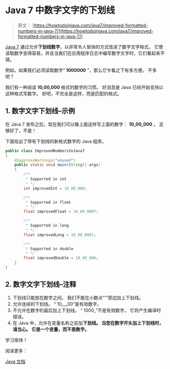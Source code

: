 # Java 7 中数字文字的下划线

> 原文： [https://howtodoinjava.com/java7/improved-formatted-numbers-in-java-7/](https://howtodoinjava.com/java7/improved-formatted-numbers-in-java-7/)

[Java 7](https://howtodoinjava.com/java7/java-7-changes-features-and-enhancements/) 通过允许**下划线数字**，以非常令人愉快的方式改进了数字文字格式。 它使读取数字变得容易，并且当我们在应用程序日志中编写数字文字时，它们看起来不错。

例如，如果我们必须读取数字“ **1000000** ”，那么它乍看之下有多方便。 不多吧？

我们有一种阅读 **10,00,000** 格式的数字的习惯。 好消息是 Java 已经开始支持以这种格式写数字。 好吧，不完全是这样，而是匹配的格式。

## 1\. 数字文字下划线–示例

在 Java 7 发布之后，现在我们可以像上面这样写上面的数字： **10_00_000** 。 足够好了，不是！

下面给出了带有下划线的新格式数字的 Java 程序。

```java
public class ImprovedNumbersInJava7
{
	@SuppressWarnings("unused")
	public static void main(String[] args)
	{
		/**
		 * Supported in int
		 * */
		int improvedInt = 10_00_000;

		/**
		 * Supported in float
		 * */
		float improvedFloat = 10_00_000f;

		/**
		 * Supported in long
		 * */
		float improvedLong = 10_00_000l;

		/**
		 * Supported in double
		 * */
		float improvedDouble = 10_00_000;
	}
}

```

## 2\. 数字文字下划线–注释

1.  下划线只能放在数字之间。 我们不能在小数点“'”旁边加上下划线。
2.  允许连续的下划线。 “ 10___00”是有效数字。
3.  不允许在数字的最后加上下划线。 “ 1000_”不是有效数字。 它将产生编译时错误。
4.  在 Java 中，允许在变量名称之前加**下划线。 当您在数字开头加上下划线时，请当心。 它是一个变量，而不是数字。**

学习愉快！

阅读更多：

[Java 文档](https://docs.oracle.com/javase/7/docs/technotes/guides/language/underscores-literals.html)